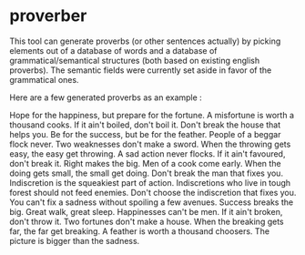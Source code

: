 proverber
=========

This tool can generate proverbs (or other sentences actually) by picking elements out of a database of words and a database of grammatical/semantical structures (both based on existing english proverbs).
The semantic fields were currently set aside in favor of the grammatical ones.

Here are a few generated proverbs as an example :

Hope for the happiness, but prepare for the fortune.
A misfortune is worth a thousand cooks.
If it ain't boiled, don't boil it.
Don't break the house that helps you.
Be for the success, but be for the feather.
People of a beggar flock never.
Two weaknesses don't make a sword.
When the throwing gets easy, the easy get throwing.
A sad action never flocks.
If it ain't favoured, don't break it.
Right makes the big.
Men of a cook come early.
When the doing gets small, the small get doing.
Don't break the man that fixes you.
Indiscretion is the squeakiest part of action.
Indiscretions who live in tough forest should not feed enemies.
Don't choose the indiscretion that fixes you.
You can't fix a sadness without spoiling a few avenues.
Success breaks the big.
Great walk, great sleep.
Happinesses can't be men.
If it ain't broken, don't throw it.
Two fortunes don't make a house.
When the breaking gets far, the far get breaking.
A feather is worth a thousand choosers.
The picture is bigger than the sadness.
